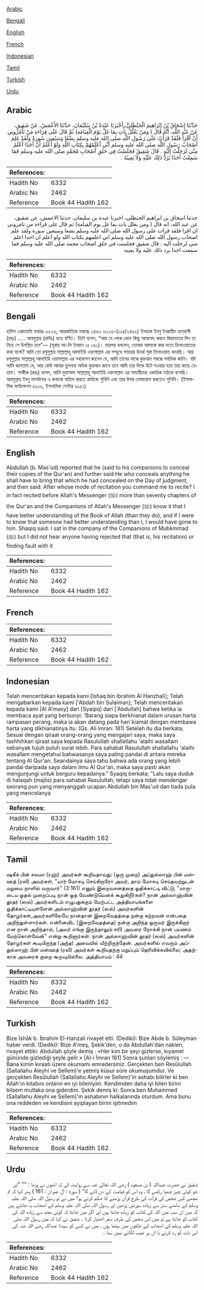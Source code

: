 [Arabic](#arabic)

[Bengali](#bengali)

[English](#english)

[French](#french)

[Indonesian](#indonesian)

[Tamil](#tamil)

[Turkish](#turkish)

[Urdu](#urdu)

## Arabic


<div dir="rtl" lang="ar" style={{fontSize:'larger',backgroundColor:'#f8f9fa',padding:20}}>
حَدَّثَنَا إِسْحَاقُ بْنُ إِبْرَاهِيمَ الْحَنْظَلِيُّ، أَخْبَرَنَا عَبْدَةُ بْنُ سُلَيْمَانَ، حَدَّثَنَا الأَعْمَشُ، عَنْ شَقِيقٍ، عَنْ عَبْدِ اللَّهِ، أَنَّهُ قَالَ ‏(‏ وَمَنْ يَغْلُلْ يَأْتِ بِمَا غَلَّ يَوْمَ الْقِيَامَةِ‏)‏ ثُمَّ قَالَ عَلَى قِرَاءَةِ مَنْ تَأْمُرُونِي أَنْ أَقْرَأَ فَلَقَدْ قَرَأْتُ عَلَى رَسُولِ اللَّهِ صلى الله عليه وسلم بِضْعًا وَسَبْعِينَ سُورَةً وَلَقَدْ عَلِمَ أَصْحَابُ رَسُولِ اللَّهِ صلى الله عليه وسلم أَنِّي أَعْلَمُهُمْ بِكِتَابِ اللَّهِ وَلَوْ أَعْلَمُ أَنَّ أَحَدًا أَعْلَمُ مِنِّي لَرَحَلْتُ إِلَيْهِ ‏.‏ قَالَ شَقِيقٌ فَجَلَسْتُ فِي حَلَقِ أَصْحَابِ مُحَمَّدٍ صلى الله عليه وسلم فَمَا سَمِعْتُ أَحَدًا يَرُدُّ ذَلِكَ عَلَيْهِ وَلاَ يَعِيبُهُ ‏.‏
</div>
<div style={{backgroundColor:'#f8f9fa',padding:20, marginBottom: 10}}><table> <thead> <tr> <th>References:</th> <th></th> </tr> </thead> <tbody><tr><td>Hadith No</td><td>6332</td></tr><tr><td>Arabic No</td><td>2462</td></tr><tr><td>Reference</td><td>Book 44 Hadith 162</td></tr></tbody></table></div>


<div dir="rtl" lang="ar" style={{fontSize:'larger',backgroundColor:'#f8f9fa',padding:20}}>
حدثنا اسحاق بن ابراهيم الحنظلي، اخبرنا عبدة بن سليمان، حدثنا الاعمش، عن شقيق، عن عبد الله، انه قال ( ومن يغلل يات بما غل يوم القيامة) ثم قال على قراءة من تامروني ان اقرا فلقد قرات على رسول الله صلى الله عليه وسلم بضعا وسبعين سورة ولقد علم اصحاب رسول الله صلى الله عليه وسلم اني اعلمهم بكتاب الله ولو اعلم ان احدا اعلم مني لرحلت اليه . قال شقيق فجلست في حلق اصحاب محمد صلى الله عليه وسلم فما سمعت احدا يرد ذلك عليه ولا يعيبه
</div>
<div style={{backgroundColor:'#f8f9fa',padding:20, marginBottom: 10}}><table> <thead> <tr> <th>References:</th> <th></th> </tr> </thead> <tbody><tr><td>Hadith No</td><td>6332</td></tr><tr><td>Arabic No</td><td>2462</td></tr><tr><td>Reference</td><td>Book 44 Hadith 162</td></tr></tbody></table></div>

## Bengali


<div dir="ltr" lang="bn" style={{fontSize:'larger',backgroundColor:'#f8f9fa',padding:20}}>
হাদিস একাডেমি নাম্বারঃ ৬২২৬, আন্তর্জাতিক নাম্বারঃ ২৪৬২ ৬২২৬-(১১৪/২৪৬২) ইসহাক ইবনু ইবরাহীম হান্‌যালী (রহঃ) ..... আবদুল্লাহ (রাযিঃ) হতে বর্ণিত। তিনি বলেন, “আর যে লোক কোন কিছু আত্মসাৎ করবে কিয়ামতের দিন তা নিয়ে সে উপস্থিত হবে”— (সূরাহ আ-লি ইমরান ৩ঃ ১৬১)। তারপর বললেন, তোমরা আমাকে কার মতো তিলাওয়াতের কথা বলো? আমি তো রসূলুল্লাহ সাল্লাল্লাহু আলাইহি ওয়াসাল্লাম এর সম্মুখে সত্তরের উর্ধ্বে সূরা তিলাওয়াত করেছি। আর রসূলুল্লাহ সাল্লাল্লাহু আলাইহি ওয়াসাল্লাম এর সহাবাগণ জানেন যে, আমি তাদের মাঝে কুরআন সম্বন্ধে সর্বাধিক জানি। যদি আমি জানতাম যে, আর কেউ আমার তুলনায় অধিক কুরআন জানে তবে আমি তার দিকে উটে সওয়ার হয়ে তার কাছে যেতাম। শাকীক (রহঃ) বলেন, আমি মুহাম্মাদ সাল্লাল্লাহু আলাইহি ওয়াসাল্লাম এর সাহাবীদের একাধিক বৈঠকে বসেছি। আবদুল্লাহ ইবনু মাসউদের এ কথাকে বাতিল করতে কাউকে শুনিনি এবং তার উপর দোষারোপ করতেও শুনিনি। (ইসলামিক ফাউন্ডেশন ৬১০৯, ইসলামিক সেন্টার ৬১৫১)
</div>
<div style={{backgroundColor:'#f8f9fa',padding:20, marginBottom: 10}}><table> <thead> <tr> <th>References:</th> <th></th> </tr> </thead> <tbody><tr><td>Hadith No</td><td>6332</td></tr><tr><td>Arabic No</td><td>2462</td></tr><tr><td>Reference</td><td>Book 44 Hadith 162</td></tr></tbody></table></div>

## English


<div dir="ltr" lang="en" style={{fontSize:'larger',backgroundColor:'#f8f9fa',padding:20}}>
Abdullah (b. Mas'ud) reported that he (said to his companions to conceal their copies of the Qur'an) and further said:He who conceals anything he shall have to bring that which he had concealed on the Day of judgment, and then said: After whose mode of recitation you command me to recite? I in fact recited before AIlah's Messenger (ﷺ) more than seventy chapters of the Qur'an and the Companions of Allah's Messenger (ﷺ) know it that I have better understanding of the Book of Allah (than they do), and if I were to know that someone had better understanding than I, I would have gone to him. Shaqiq said: I sat in the company of the Companions of Mubkmmad (ﷺ) but I did not hear anyone having rejected that (that is, his recitation) or finding fault with it
</div>
<div style={{backgroundColor:'#f8f9fa',padding:20, marginBottom: 10}}><table> <thead> <tr> <th>References:</th> <th></th> </tr> </thead> <tbody><tr><td>Hadith No</td><td>6332</td></tr><tr><td>Arabic No</td><td>2462</td></tr><tr><td>Reference</td><td>Book 44 Hadith 162</td></tr></tbody></table></div>

## French


<div dir="ltr" lang="fr" style={{fontSize:'larger',backgroundColor:'#f8f9fa',padding:20}}>

</div>
<div style={{backgroundColor:'#f8f9fa',padding:20, marginBottom: 10}}><table> <thead> <tr> <th>References:</th> <th></th> </tr> </thead> <tbody><tr><td>Hadith No</td><td>6332</td></tr><tr><td>Arabic No</td><td>2462</td></tr><tr><td>Reference</td><td>Book 44 Hadith 162</td></tr></tbody></table></div>

## Indonesian


<div dir="ltr" lang="id" style={{fontSize:'larger',backgroundColor:'#f8f9fa',padding:20}}>
Telah menceritakan kepada kami [Ishaq bin Ibrahim Al Hanzhali]; Telah mengabarkan kepada kami ['Abdah bin Sulaiman]; Telah menceritakan kepada kami [Al A'masy] dari [Syaqiq] dari ['Abdullah] bahwa ketika ia membaca ayat yang berbunyi: 'Barang siapa berkhianat dalam urusan harta rampasan perang, maka ia akan datang pada hari kiamat dengan membawa harta yang dikhianatinya itu. (Qs. Ali lmran: 161) Setelah itu dia berkata; Sesuai dengan qiraat orang-orang yang mengajari saya, maka saya tashhihkan qiraat saya kepada Rasulullah shallallahu 'alaihi wasallam sebanyak tujuh puluh surat lebih. Para sahabat Rasulullah shallallahu 'alaihi wasallam mengetahui bahwasanya saya paling pandai di antara mereka tentang Al Qur'an. Seandainya saya tahu bahwa ada orang yang lebih pandai daripada saya dalam ilmu Al Qur'an, maka saya pasti akan mengunjungi untuk berguru kepadanya." Syaqiq berkata; "Lalu saya duduk di halaqah (majlis) para sahabat RasuIullah, tetapi saya tidak mendengar seorang pun yang menyanggah ucapan Abdullah bin Mas'ud dan tiada pula yang mencelanya
</div>
<div style={{backgroundColor:'#f8f9fa',padding:20, marginBottom: 10}}><table> <thead> <tr> <th>References:</th> <th></th> </tr> </thead> <tbody><tr><td>Hadith No</td><td>6332</td></tr><tr><td>Arabic No</td><td>2462</td></tr><tr><td>Reference</td><td>Book 44 Hadith 162</td></tr></tbody></table></div>

## Tamil


<div dir="ltr" lang="ta" style={{fontSize:'larger',backgroundColor:'#f8f9fa',padding:20}}>
ஷகீக் பின் சலமா (ரஹ்) அவர்கள் கூறியதாவது: (ஒரு முறை) அப்துல்லாஹ் பின் மஸ்ஊத் (ரலி) அவர்கள், "யார் மோசடி செய்கிறாரோ அவர், தாம் மோசடி செய்தவற்றுடன் மறுமை நாளில் வருவார்" (3:161) எனும் இறைவசனத்தை ஓதிக்காட்டி விட்டு, "யாருடைய ஓதல் முறைப்படி நான் ஓத வேண்டுமெனக் கூறுகிறீர்கள்? நான் அல்லாஹ்வின் தூதர் (ஸல்) அவர்களிடம் எழுபதுக்கும் மேற்பட்ட அத்தியாயங்களை ஓதிக்காட்டியுள்ளேன்.அல்லாஹ்வின் தூதர் (ஸல்) அவர்களின் தோழர்கள்,அவர்களிலேயே நான்தான் இறைவேதத்தை நன்கு கற்றவன் என்பதை அறிந்துள்ளார்கள். என்னைவிட (இறைவேதத்தை) நன்கு அறிந்த ஒருவர் இருக்கிறார் என நான் அறிந்தால், (அவர் எங்கு இருந்தாலும் சரி) அவரை நோக்கி நான் பயணம் மேற்கொள்வேன்" என்று கூறினார்கள். நான் அல்லாஹ்வின் தூதர் (ஸல்) அவர்களின் தோழர்கள் கூடியிருந்த (அந்த) அவையில் வீற்றிருந்தேன். அவர்களில் எவரும் அப்துல்லாஹ் பின் மஸ்ஊத் (ரலி) அவர்கள் கூறியதற்கு மறுப்பும் தெரிவிக்கவில்லை; அதற்காக அவரைக் குறை கூறவுமில்லை. அத்தியாயம் : 44
</div>
<div style={{backgroundColor:'#f8f9fa',padding:20, marginBottom: 10}}><table> <thead> <tr> <th>References:</th> <th></th> </tr> </thead> <tbody><tr><td>Hadith No</td><td>6332</td></tr><tr><td>Arabic No</td><td>2462</td></tr><tr><td>Reference</td><td>Book 44 Hadith 162</td></tr></tbody></table></div>

## Turkish


<div dir="ltr" lang="tr" style={{fontSize:'larger',backgroundColor:'#f8f9fa',padding:20}}>
Bize İshâk b. İbrahim El-Hanzali rivayet etti. (Dediki): Bize Abde b. Süleyman haber verdi. (Dediki): Bize A'meş, Şekik'den, o da Abdullah'dan naklen, rivayet ettiki: Abdullah şöyle demiş : «Her kim bir şeyi gizlerse, kıyamet gününde gizlediği şeyle gelir.» [Al-i İmran 161] Sonra şunları söylemiş : — Bana kimin kıraati üzere okumamı emredersiniz. Gerçekten ben Resûlullah (Sallallahu Aleyhi ve Sellem)'e yetmiş küsur sûre okumuşumdur. Ve gerçekten Resûlullah (Sallallahu Aleyhi ve Sellem)'in ashabı bilirler ki ben Allah'ın kitabını onların en iyi bileniyim. Kendimden daha iyi bilen birini bilsem mutlaka ona giderdim. Şekik demiş ki: Sonra ben Muhammed (Sallallahu Aleyhi ve Sellem)'in ashabının halkalarında oturdum. Ama bunu ona reddeden ve kendisini ayıplayan birini işitmedim
</div>
<div style={{backgroundColor:'#f8f9fa',padding:20, marginBottom: 10}}><table> <thead> <tr> <th>References:</th> <th></th> </tr> </thead> <tbody><tr><td>Hadith No</td><td>6332</td></tr><tr><td>Arabic No</td><td>2462</td></tr><tr><td>Reference</td><td>Book 44 Hadith 162</td></tr></tbody></table></div>

## Urdu


<div dir="rtl" lang="ur" style={{fontSize:'larger',backgroundColor:'#f8f9fa',padding:20}}>
شقیق نے حضرت عبداللہ ( بن مسعود ) رضی اللہ تعالیٰ عنہ سے روایت کی کہ انھوں نے پڑھا : "" ”اور جو کوئی چیز چھپا رکھے گا ، وہ اس کو قیامت کے دن لائے گا“ ( سورۃ : آل عمران : 161 ) پھر کہا کہ تم مجھے کس شخص کی قرآت کی طرح قرآن پڑھنے کا حکم کرتے ہو؟ میں نے تو رسول اللہ صلی اللہ علیہ وسلم کے سامنے ستر سے زیادہ سورتیں پڑھیں اور رسول اللہ صلی اللہ علیہ وسلم کے اصحاب یہ جانتے ہیں کہ میں ان سب میں اللہ کی کتاب کو زیادہ جانتا ہوں اور اگر میں جانتا کہ کوئی مجھ سے زیادہ اللہ کی کتاب کو جانتا ہے تو میں اس شخص کی طرف سفر اختیار کرتا ۔ شفیق نے کہا کہ میں رسول اللہ صلی اللہ علیہ وسلم کے اصحاب کے حلقوں میں بیٹھا ہوں ، میں نے کسی کو سیدنا عبداللہ رضی اللہ عنہ کی اس بات کو رد کرتے یا ان پر عیب لگاتے نہیں سنا ۔
</div>
<div style={{backgroundColor:'#f8f9fa',padding:20, marginBottom: 10}}><table> <thead> <tr> <th>References:</th> <th></th> </tr> </thead> <tbody><tr><td>Hadith No</td><td>6332</td></tr><tr><td>Arabic No</td><td>2462</td></tr><tr><td>Reference</td><td>Book 44 Hadith 162</td></tr></tbody></table></div>
